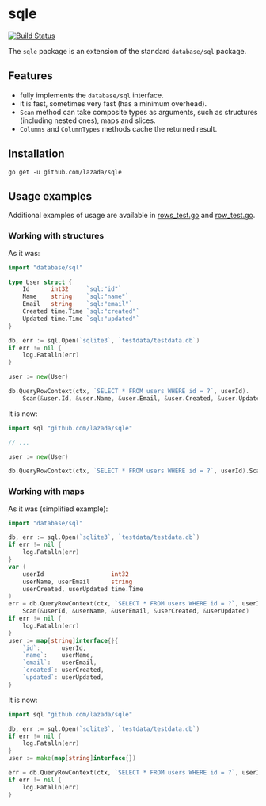 # sqle
[![Build Status](https://travis-ci.org/lazada/sqle.svg?branch=master)](https://travis-ci.org/lazada/sqle)

The `sqle` package is an extension of the standard `database/sql` package.

## Features
- fully implements the `database/sql` interface.
- it is fast, sometimes very fast (has a minimum overhead).
- `Scan` method can take composite types as arguments, such as structures (including nested ones), maps and slices.
- `Columns` and `ColumnTypes` methods cache the returned result.

## Installation
```go get -u github.com/lazada/sqle```

## Usage examples
Additional examples of usage are available in [rows_test.go](https://github.com/lazada/sqle/blob/master/rows_test.go) and [row_test.go](https://github.com/lazada/sqle/blob/master/row_test.go).

### Working with structures
As it was:
```go
import "database/sql"

type User struct {
	Id      int32     `sql:"id"`
	Name    string    `sql:"name"`
	Email   string    `sql:"email"`
	Created time.Time `sql:"created"`
	Updated time.Time `sql:"updated"`
}

db, err := sql.Open(`sqlite3`, `testdata/testdata.db`)
if err != nil {
    log.Fatalln(err)
}

user := new(User)

db.QueryRowContext(ctx, `SELECT * FROM users WHERE id = ?`, userId).
    Scan(&user.Id, &user.Name, &user.Email, &user.Created, &user.Updated)
```
It is now:
```go
import sql "github.com/lazada/sqle"

// ...

user := new(User)

db.QueryRowContext(ctx, `SELECT * FROM users WHERE id = ?`, userId).Scan(user)
```
 
 ### Working with maps
As it was (simplified example):
```go
import "database/sql"

db, err := sql.Open(`sqlite3`, `testdata/testdata.db`)
if err != nil {
    log.Fatalln(err)
}
var (
	userId                   int32
	userName, userEmail      string
	userCreated, userUpdated time.Time
)
err = db.QueryRowContext(ctx, `SELECT * FROM users WHERE id = ?`, userId).
    Scan(&userId, &userName, &userEmail, &userCreated, &userUpdated)
if err != nil {
    log.Fatalln(err)
}
user := map[string]interface{}{
    `id`:      userId,
    `name`:    userName,
    `email`:   userEmail,
    `created`: userCreated,
    `updated`: userUpdated,
}
```
It is now:
```go
import sql "github.com/lazada/sqle"

db, err := sql.Open(`sqlite3`, `testdata/testdata.db`)
if err != nil {
    log.Fatalln(err)
}
user := make(map[string]interface{})

err = db.QueryRowContext(ctx, `SELECT * FROM users WHERE id = ?`, userId).Scan(user)
if err != nil {
    log.Fatalln(err)
}
```
